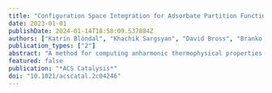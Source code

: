 ```yaml
---
title: "Configuration Space Integration for Adsorbate Partition Functions: The Effect of Anharmonicity on the Thermophysical Properties of CO–Pt(111) and CH3OH–Cu(111)"
date: 2023-01-01
publishDate: 2024-01-14T18:58:09.537884Z
authors: ["Katrín Blöndal", "Khachik Sargsyan", "David Bross", "Branko Ruscic", "C. Franklin Goldsmith"]
publication_types: ["2"]
abstract: "A method for computing anharmonic thermophysical properties for adsorbates on metal surfaces has been extended to include libration, or frustrated rotation. Classical phase space integration is used with Monte Carlo sampling of the configuration space to obtain the partition function of CO on Pt(111) and CH3OH on Cu(111). A minima-preserving neural network potential energy surrogate is used within the integration routines. Direct state counting using discrete variable representation is used to benchmark the results. We find that the phase space integration approach is in excellent agreement with the direct state counting results. Comparison with standard models such as the harmonic oscillator indicates that anharmonicity contributes significantly to the thermodynamic properties of CH3OH on Cu(111). We find that there is also a considerable difference between the harmonic oscillator and phase space integration for CO on Pt(111), although the discrepancy can largely be attributed to the presence of multiple binding sites within the unit cell. We demonstrate that a multisite harmonic oscillator model might be sufficient for CO–Pt(111). A more thorough description of the potential energy surface, which can be achieved with phase space integration, is necessary for weakly bound adsorbates such as CH3OH. The thermophysical properties were used to calculate free energies of adsorption on the respective metals, and subsequently the equilibrium constants and Langmuir isotherms in relevant temperature ranges. The results show that the choice of model to obtain partition functions greatly affects the resulting surface coverages in kinetic models."
featured: false
publication: "*ACS Catalysis*"
doi: "10.1021/acscatal.2c04246"
---
```



